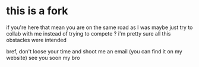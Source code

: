 # this is a fork

if you're here that mean you are on the same road as I was
maybe just try to collab with me instead of trying to compete ?
i'm pretty sure all this obstacles were intended

bref, don't loose your time and shoot me an email
(you can find it on my website)
see you soon my bro